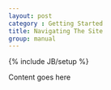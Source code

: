 ```yaml
---
layout: post
category : Getting Started
title: Navigating The Site
group: manual
---
```

{% include JB/setup %}

Content goes here